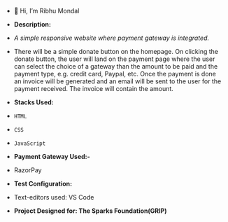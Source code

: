 - 👋 Hi, I’m Ribhu Mondal

- **Description:**
-   *A simple responsive website where payment gateway is integrated.*
-   There will be a simple donate button on the homepage. On clicking the donate button, the user will land on the payment page where the user can select the choice of a gateway than the amount to be paid and the payment type, e.g. credit card, Paypal, etc.
   Once the payment is done an invoice will be generated and an email will be sent to the user for the payment received. The invoice will contain the amount.
   
- **Stacks Used:**
-     HTML
-     CSS
-     JavaScript

- **Payment Gateway Used:-** 
-   RazorPay
 
- **Test Configuration:**
-   Text-editors used: VS Code

- **Project Designed for: 
The Sparks Foundation(GRIP)**
